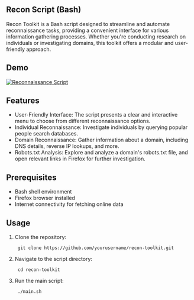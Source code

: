 
## Recon Script (Bash)

Recon Toolkit is a Bash script designed to streamline and automate reconnaissance tasks, providing a convenient interface for various information gathering processes. Whether you're conducting research on individuals or investigating domains, this toolkit offers a modular and user-friendly approach.

## Demo

[![Reconnaissance Script](https://img.youtube.com/vi/H2JQGGuIK58/0.jpg)](https://www.youtube.com/watch?v=H2JQGGuIK58)

## Features

- User-Friendly Interface: The script presents a clear and interactive menu to choose from different reconnaissance options.
- Individual Reconnaissance: Investigate individuals by querying popular people search databases.
- Domain Reconnaissance: Gather information about a domain, including DNS details, reverse IP lookups, and more.
- Robots.txt Analysis: Explore and analyze a domain's robots.txt file, and open relevant links in Firefox for further investigation.

## Prerequisites
- Bash shell environment
- Firefox browser installed
- Internet connectivity for fetching online data
## Usage
1. Clone the repository:
    
        git clone https://github.com/yourusername/recon-toolkit.git

2. Navigate to the script directory:

        cd recon-toolkit

3. Run the main script:


        ./main.sh

